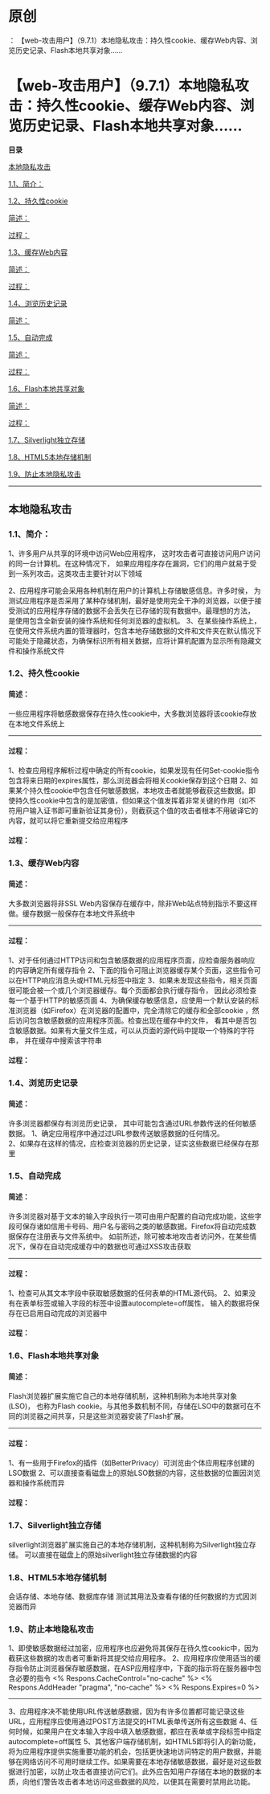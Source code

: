 # 原创
：  【web-攻击用户】（9.7.1）本地隐私攻击：持久性cookie、缓存Web内容、浏览历史记录、Flash本地共享对象……

# 【web-攻击用户】（9.7.1）本地隐私攻击：持久性cookie、缓存Web内容、浏览历史记录、Flash本地共享对象……

**目录**

[本地隐私攻击](#%E6%9C%AC%E5%9C%B0%E9%9A%90%E7%A7%81%E6%94%BB%E5%87%BB)

[1.1、简介：](#1.1%E3%80%81%E7%AE%80%E4%BB%8B%EF%BC%9A)

[1.2、持久性cookie](#1.2%E3%80%81%E6%8C%81%E4%B9%85%E6%80%A7cookie)

[简述：](#%E7%AE%80%E8%BF%B0%EF%BC%9A)

[过程：](#%E8%BF%87%E7%A8%8B%EF%BC%9A)

[1.3、缓存Web内容](#1.3%E3%80%81%E7%BC%93%E5%AD%98Web%E5%86%85%E5%AE%B9)

[简述：](#%E7%AE%80%E8%BF%B0%EF%BC%9A)

[过程：](#%E8%BF%87%E7%A8%8B%EF%BC%9A)

[1.4、浏览历史记录](#1.4%E3%80%81%E6%B5%8F%E8%A7%88%E5%8E%86%E5%8F%B2%E8%AE%B0%E5%BD%95)

[简述：](#%E7%AE%80%E8%BF%B0%EF%BC%9A)

[1.5、自动完成](#1.5%E3%80%81%E8%87%AA%E5%8A%A8%E5%AE%8C%E6%88%90)

[简述：](#%E7%AE%80%E8%BF%B0%EF%BC%9A)

[过程：](#%E8%BF%87%E7%A8%8B%EF%BC%9A)

[1.6、Flash本地共享对象](#1.6%E3%80%81Flash%E6%9C%AC%E5%9C%B0%E5%85%B1%E4%BA%AB%E5%AF%B9%E8%B1%A1)

[简述：](#%E7%AE%80%E8%BF%B0%EF%BC%9A)

[过程：](#%E8%BF%87%E7%A8%8B%EF%BC%9A)

[1.7、Silverlight独立存储](#1.7%E3%80%81Silverlight%E7%8B%AC%E7%AB%8B%E5%AD%98%E5%82%A8)

[1.8、HTML5本地存储机制](#1.8%E3%80%81HTML5%E6%9C%AC%E5%9C%B0%E5%AD%98%E5%82%A8%E6%9C%BA%E5%88%B6)

[1.9、防止本地隐私攻击](#1.9%E3%80%81%E9%98%B2%E6%AD%A2%E6%9C%AC%E5%9C%B0%E9%9A%90%E7%A7%81%E6%94%BB%E5%87%BB)

---


## 本地隐私攻击

> 
<h3>1.1、简介：</h3>
1、许多用户从共享的环境中访问Web应用程序， 这时攻击者可直接访问用户访问的同一台计算机。在这种情况下， 如果应用程序存在漏洞，它们的用户就易于受到一系列攻击。这类攻击主要针对以下领域

2、应用程序可能会采用各种机制在用户的计算机上存储敏感信息。许多时侯， 为测试应用程序是否采用了某种存储机制，最好是使用完全干净的浏览器，以便于接受测试的应用程序存储的数据不会丢失在已存储的现有数据中。最理想的方法， 是使用包含全新安装的操作系统和任何浏览器的虚拟机。
3、在某些操作系统上，在使用文件系统内置的管理器时，包含本地存储数据的文件和文件夹在默认情况下可能处于隐藏状态，为确保标识所有相关数据，应将计算机配置为显示所有隐藏文件和操作系统文件


> 
<h3>1.2、持久性cookie</h3>
<h4>简述：</h4>
一些应用程序将敏感数据保存在持久性cookie中，大多数浏览器将该cookie存放在本地文件系统上
<hr/>
<h4>过程：</h4>
1、检查应用程序解析过程中确定的所有cookie，如果发现有任何Set-cookie指令包含将来日期的expires属性，那么浏览器会将相关cookie保存到这个日期
2、如果某个持久性cookie中包含任何敏感数据，本地攻击者就能够截获这些数据。即使持久性cookie中包含的是加密值，但如果这个值发挥着非常关键的作用（如不符用户输入证书即可重新验证其身份），则截获这个值的攻击者根本不用破译它的内容，就可以将它重新提交给应用程序


#### 过程：

> 
<h3>1.3、缓存Web内容</h3>
<h4>简述：</h4>
大多数浏览器将非SSL Web内容保存在缓存中，除非Web站点特别指示不要这样做。缓存数据一般保存在本地文件系统中
<hr/>
<h4>过程：</h4>
1、对于任何通过HTTP访问和包含敏感数据的应用程序页面，应检查服务器响应的内容确定所有缓存指令
2、下面的指令可阻止浏览器缓存某个页面，这些指令可以在HTTP响应消息头或HTML元标签中指定
3、如果未发现这些指令，相关页面很可能会被一个或几个浏览器缓存。每个页面都会执行缓存指令， 因此必须检查每一个基于HTTP的敏感页面
4、为确保缓存敏感信息，应使用一个默认安装的标准浏览器（如Firefox）在浏览器的配置中，完全清除它的缓存和全部cookie ，然后访问包含敏感数据的应用程序页面。检查出现在缓存中的文件， 看其中是否包含敏感数据。如果有大量文件生成，可以从页面的源代码中提取一个特殊的字符串， 并在缓存中搜索该字符串


#### 过程：

> 
<h3>1.4、浏览历史记录</h3>
<h4>简述：</h4>
许多浏览器都保存有浏览历史记录， 其中可能包含通过URL参数传送的任何敏感数据。
1、确定应用程序中通过过URL参数传送敏感数据的任何情况。<br/> 2、如果存在这样的情况，应检查浏览器的历史记录，证实这些数据已经保存在那里


> 
<h3>1.5、自动完成</h3>
<h4>简述：</h4>
许多浏览器对基于文本的输入字段执行一项可由用户配置的自动完成功能，这些字段可保存诸如信用卡号码、用户名与密码之类的敏感数据。Firefox将自动完成数据保存在注册表与文件系统中。
如前所述，除可被本地攻击者访问外，在某些情况下，保存在自动完成缓存中的数据也可通过XSS攻击获取
<hr/>
<h4>过程：</h4>
1、检查可从其文本字段中获取敏感数据的任何表单的HTML源代码。
2、如果没有在表单标签或输入字段的标签中设置autocomplete=off属性， 输入的数据将保存在已启用自动完成的浏览器中


#### 过程：

> 
<h3>1.6、Flash本地共享对象</h3>
<h4>简述：</h4>
Flash浏览器扩展实施它自己的本地存储机制，这种机制称为本地共享对象(LSO)， 也称为Flash cookie。与其他多数机制不同，存储在LSO中的数据可在不同的浏览器之间共享，只是这些浏览器安装了Flash扩展。
<hr/>
<h4>过程：</h4>
1、有一些用于Firefox的插件（如BetterPrivacy）可浏览由个体应用程序创建的LSO数据
2、可以直接查看磁盘上的原始LSO数据的内容，这些数据的位置因浏览器和操作系统而异


#### 过程：

> 
<h3>1.7、Silverlight独立存储</h3>
silverlight浏览器扩展实施自己的本地存储机制，这种机制称为Silverlight独立存储。
可以直接在磁盘上的原始silverlight独立存储数据的内容


> 
<h3>1.8、HTML5本地存储机制</h3>
会话存储、本地存储、数据库存储
测试其用法及查看存储的任何数据的方式因浏览器而异


> 
<h3>1.9、防止本地隐私攻击</h3>
1、即使敏感数据经过加密，应用程序也应避免将其保存在待久性cookic中，因为截获这些数据的攻击者可重新将其提交给应用程序。
2、应用程序应使用适当的缓存指令防止浏览器保存敏感数据，在ASP应用程序中，下面的指示将在服务器中包含必要的指令
&lt;% Respons.CacheControl="no-cache" %&gt;
&lt;% Respons.AddHeader "pragma", "no-cache" %&gt;
&lt;% Respons.Expires=0 %&gt;
<hr/>
3、应用程序决不能使用URL传送敏感数据，因为有许多位置都可能记录这些URL，应用程序应使用通过POST方法提交的HTML表单传送所有这些数据
4、任何时候，如果用户在文本输入字段中填入敏感数据，都应在表单或字段标签中指定autocomplete=off属性
5、其他客户端存储机制，如HTML5即将引入的新功能，将为应用程序提供实施重要功能的机会，包括更快速地访问特定的用户数据，并能够在网络访问不可用时继续工作。如果需要在本地存储敏感数据，最好是对这些数据进行加密，以防止攻击者直接访问它们。此外应告知用户存储在本地的数据的本质，向他们警告攻击者本地访问这些数据的风险，以便其在需要时禁用此功能。

